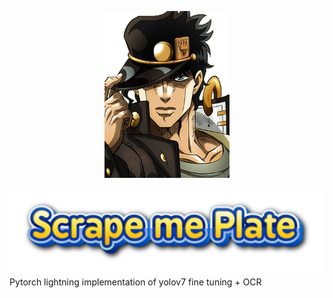 <p align="center">
<img src="burando.webp" width=200 align="center"></a>
</p>
<img src='logo.png'>
Pytorch lightning implementation of yolov7 fine tuning + OCR
